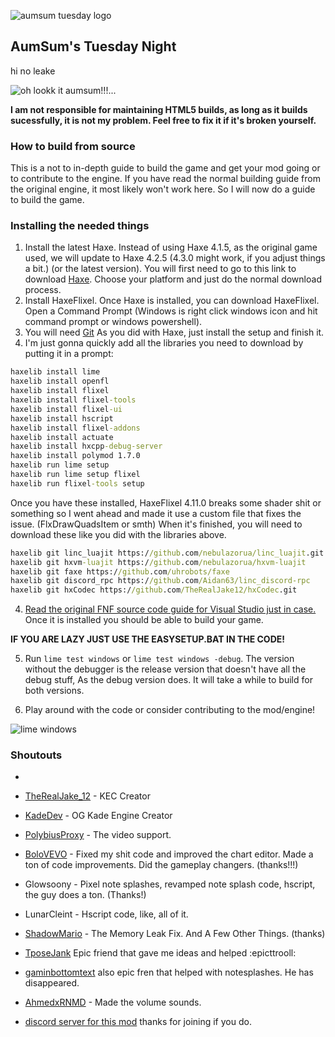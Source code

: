 ![aumsum tuesday logo](https://media.discordapp.net/attachments/1104470751752486952/1104893816181358652/Untitled315_20230507151147.png)
## **AumSum's Tuesday Night**
hi no leake


![oh lookk it aumsum!!!...](https://media.discordapp.net/attachments/1054669319524585482/1061046469735501834/image.png)


**I am not responsible for maintaining HTML5 builds, as long as it builds sucessfully, it is not my problem. Feel free to fix it if it's broken yourself.**

### How to build from source

This is a not to in-depth guide to build the game and get your mod going or to contribute to the engine.
If you have read the normal building guide from the original engine, it most likely won't work here.
So I will now do a guide to build the game.


### Installing the needed things
1. Install the latest Haxe. Instead of using Haxe 4.1.5, as the original game used, we will update to Haxe 4.2.5 (4.3.0 might work, if you adjust things a bit.) (or the latest version).
You will first need to go to this link to download [Haxe](https://haxe.org/download/). Choose your platform and just do the normal download process.
2. Install HaxeFlixel. Once Haxe is installed, you can download HaxeFlixel. Open a Command Prompt (Windows is right click windows icon and hit command prompt or windows powershell).
3. You will need [Git](https://git-scm.com/downloads) 
As you did with Haxe, just install the setup and finish it.
4. I'm just gonna quickly add all the libraries you need to download by putting it in a prompt:
```cmd
haxelib install lime
haxelib install openfl
haxelib install flixel
haxelib install flixel-tools
haxelib install flixel-ui
haxelib install hscript
haxelib install flixel-addons
haxelib install actuate
haxelib install hxcpp-debug-server
haxelib install polymod 1.7.0
haxelib run lime setup
haxelib run lime setup flixel
haxelib run flixel-tools setup
```
Once you have these installed, 
HaxeFlixel 4.11.0 breaks some shader shit or something so I went ahead and made it use a custom file that fixes the issue.
(FlxDrawQuadsItem or smth)
When it's finished, you will need to download these like you did with the libraries above.
```cmd
haxelib git linc_luajit https://github.com/nebulazorua/linc_luajit.git
haxelib git hxvm-luajit https://github.com/nebulazorua/hxvm-luajit
haxelib git faxe https://github.com/uhrobots/faxe
haxelib git discord_rpc https://github.com/Aidan63/linc_discord-rpc
haxelib git hxCodec https://github.com/TheRealJake12/hxCodec.git
```
4. [Read the original FNF source code guide for Visual Studio just in case.](https://github.com/ninjamuffin99/Funkin)
Once it is installed you should be able to build your game.

**IF YOU ARE LAZY JUST USE THE EASYSETUP.BAT IN THE CODE!**

5. Run ```lime test windows``` or ```lime test windows -debug```. The version without the debugger is the release version that doesn't have all the debug stuff, As the debug version does.
It will take a while to build for both versions.

6. Play around with the code or consider contributing to the mod/engine!

![lime windows](https://user-images.githubusercontent.com/84357907/192084304-397d651c-8f11-4f42-9596-18dcabe79eaf.gif)

### Shoutouts

- 
- [TheRealJake_12](https://www.youtube.com/channel/UCYy-RfMjVx-1dYnmNQGB2sw) - KEC Creator

- [KadeDev](https://github.com/KadeDev) - OG Kade Engine Creator

- [PolybiusProxy](https://github.com/polybiusproxy) - The video support.

- [BoloVEVO](https://github.com/BoloVEVO) - Fixed my shit code and improved the chart editor. Made a ton of code improvements. Did the gameplay changers. (thanks!!!)

- Glowsoony - Pixel note splashes, revamped note splash code, hscript, the guy does a ton. (Thanks!)

- LunarCleint - Hscript code, like, all of it.

- [ShadowMario](https://github.com/ShadowMario) - The Memory Leak Fix. And A Few Other Things. (thanks)

- [TposeJank](https://github.com/tposejank) Epic friend that gave me ideas and helped :epicttrooll:

- [gaminbottomtext](https://github.com/gaminbottomtext) also epic fren that helped with notesplashes. He has disappeared.

- [AhmedxRNMD](https://twitter.com/AhmedxRNMD_) - Made the volume sounds.

- [discord server for this mod](https://discord.gg/PYqRwbD4es) thanks for joining if you do.
